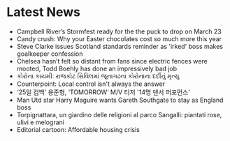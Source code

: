 # Latest News
-  Campbell River’s Stormfest ready for the the puck to drop on March 23
-  Candy crush: Why your Easter chocolates cost so much more this year
-  Steve Clarke issues Scotland standards reminder as 'irked' boss makes goalkeeper confession
-  Chelsea hasn’t felt so distant from fans since electric fences were mooted, Todd Boehly has done an impressively bad job
-  કોરોના કાયમીઃ રાજકોટ સિવિલમાં જૂનાગઢના કોરોનાના દર્દીનું મૃત્યુ
-  Counterpoint: Local control isn't always the answer
-  ‘25일 컴백’ 용준형, ‘TOMORROW’ M/V 티저 '14명 댄서 퍼포먼스'
-  Man Utd star Harry Maguire wants Gareth Southgate to stay as England boss
-  Torpignattara, un giardino delle religioni al parco Sangalli: piantati rose, ulivi e melograni
-  Editorial cartoon: Affordable housing crisis

